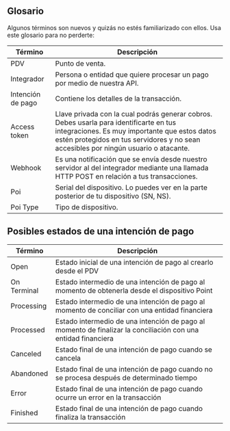 ## Glosario

Algunos términos son nuevos y quizás no estés familiarizado con ellos. Usa este glosario para no perderte:

| Término | Descripción |
| --- | --- |
| PDV | Punto de venta.|
| Integrador | Persona o entidad que quiere procesar un pago por medio de nuestra API.|
| Intención de pago | Contiene los detalles de la transacción.|
| Access token | Llave privada con la cual podrás generar cobros. Debes usarla para identificarte en tus integraciones. Es muy importante que estos datos estén protegidos en tus servidores y no sean accesibles por ningún usuario o atacante. |
| Webhook | Es una notificación que se envía desde nuestro servidor al del integrador mediante una llamada HTTP POST en relación a tus transacciones. |
| Poi | Serial del dispositivo. Lo puedes ver en la parte posterior de tu dispositivo (SN, NS). |
| Poi Type | Tipo de dispositivo. |

## Posibles estados de una intención de pago

| Término | Descripción |
| --- | --- |
| Open | Estado inicial de una intención de pago al crearlo desde el PDV |
| On Terminal | Estado intermedio de una intención de pago al momento de obtenerla desde el dispositivo Point |
| Processing | Estado intermedio de una intención de pago al momento de conciliar con una entidad financiera |
| Processed | Estado intermedio de una intención de pago al momento de finalizar la conciliación con una entidad financiera |
| Canceled | Estado final de una intención de pago cuando se cancela |
| Abandoned | Estado final de una intención de pago cuando no se procesa después de determinado tiempo |
| Error | Estado final de una intención de pago cuando ocurre un error en la transacción |
| Finished | Estado final de una intención de pago cuando finaliza la transacción |
